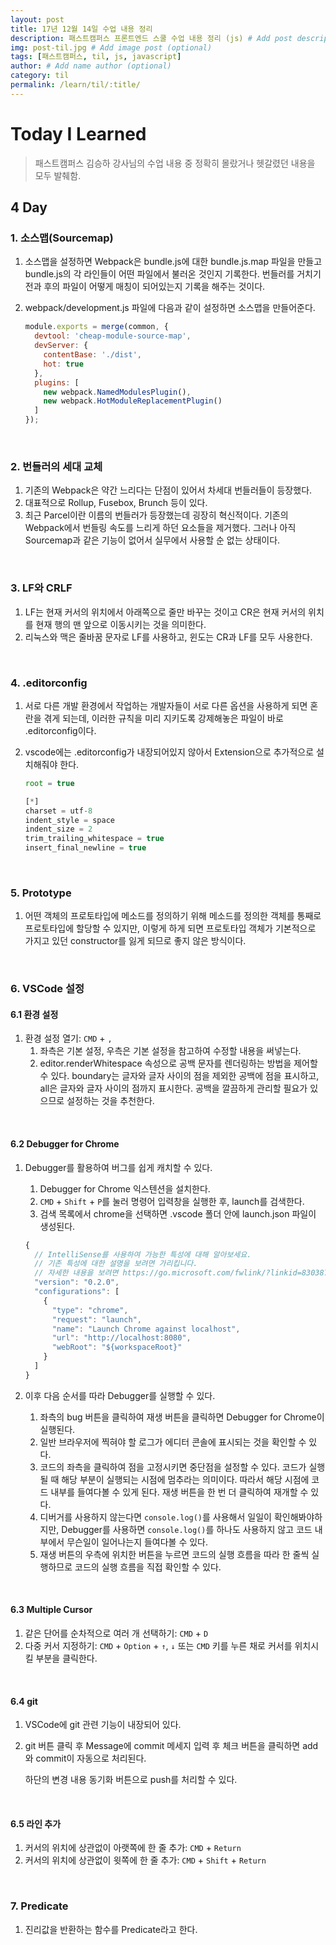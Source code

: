 ```yaml
---
layout: post
title: 17년 12월 14일 수업 내용 정리
description: 패스트캠퍼스 프론트엔드 스쿨 수업 내용 정리 (js) # Add post description (optional)
img: post-til.jpg # Add image post (optional)
tags: [패스트캠퍼스, til, js, javascript]
author: # Add name author (optional)
category: til
permalink: /learn/til/:title/
---
```

# Today I Learned

> 패스트캠퍼스 김승하 강사님의 수업 내용 중 정확히 몰랐거나 헷갈렸던  내용을 모두 발췌함.

## 4 Day

### 1. 소스맵(Sourcemap)

1. 소스맵을 설정하면 Webpack은 bundle.js에 대한 bundle.js.map 파일을 만들고 bundle.js의 각 라인들이 어떤 파일에서 불러온 것인지 기록한다. 번들러를 거치기 전과 후의 파일이 어떻게 매칭이 되어있는지 기록을 해주는 것이다.

2. webpack/development.js 파일에 다음과 같이 설정하면 소스맵을 만들어준다.

   ```javascript
   module.exports = merge(common, {
     devtool: 'cheap-module-source-map',
     devServer: {
       contentBase: './dist',
       hot: true
     },
     plugins: [
       new webpack.NamedModulesPlugin(),
       new webpack.HotModuleReplacementPlugin()
     ]
   });
   ```

<br />

### 2. 번들러의 세대 교체

1. 기존의 Webpack은 약간 느리다는 단점이 있어서 차세대 번들러들이 등장했다.
2. 대표적으로 Rollup, Fusebox, Brunch 등이 있다.
3. 최근 Parcel이란 이름의 번들러가 등장했는데 굉장히 혁신적이다. 기존의 Webpack에서 번들링 속도를 느리게 하던 요소들을 제거했다. 그러나 아직 Sourcemap과 같은 기능이 없어서 실무에서 사용할 순 없는 상태이다.

<br />

### 3. LF와 CRLF

1. LF는 현재 커서의 위치에서 아래쪽으로 줄만 바꾸는 것이고 CR은 현재 커서의 위치를 현재 행의 맨 앞으로 이동시키는 것을 의미한다.
2. 리눅스와 맥은 줄바꿈 문자로 LF를 사용하고, 윈도는 CR과 LF를 모두 사용한다.

<br />

### 4. .editorconfig

1. 서로 다른 개발 환경에서 작업하는 개발자들이 서로 다른 옵션을 사용하게 되면 혼란을 겪게 되는데, 이러한 규칙을 미리 지키도록 강제해놓은 파일이 바로 .editorconfig이다.

2. vscode에는 .editorconfig가 내장되어있지 않아서 Extension으로 추가적으로 설치해줘야 한다.

   ```javascript
   root = true

   [*]
   charset = utf-8
   indent_style = space
   indent_size = 2
   trim_trailing_whitespace = true
   insert_final_newline = true
   ```

<br />

### 5. Prototype

1. 어떤 객체의 프로토타입에 메소드를 정의하기 위해 메소드를 정의한 객체를 통째로 프로토타입에 할당할 수 있지만, 이렇게 하게 되면 프로토타입 객체가 기본적으로 가지고 있던 constructor를 잃게 되므로 좋지 않은 방식이다.

<br />

### 6. VSCode 설정

#### 6.1 환경 설정

1. 환경 설정 열기: `CMD` + `,`
   1. 좌측은 기본 설정, 우측은 기본 설정을 참고하여 수정할 내용을 써넣는다.
   2. editor.renderWhitespace 속성으로 공백 문자를 렌더링하는 방법을 제어할 수 있다. boundary는 글자와 글자 사이의 점을 제외한 공백에 점을 표시하고, all은 글자와 글자 사이의 점까지 표시한다. 공백을 깔끔하게 관리할 필요가 있으므로 설정하는 것을 추천한다.

<br />

#### 6.2 Debugger for Chrome

1. Debugger를 활용하여 버그를 쉽게 캐치할 수 있다.

   1. Debugger for Chrome 익스텐션을 설치한다.
   2. `CMD` + `Shift` + `P`를 눌러 명령어 입력창을 실행한 후, launch를 검색한다.
   3. 검색 목록에서 chrome을 선택하면 .vscode 폴더 안에 launch.json 파일이 생성된다.

   ```javascript
   {
     // IntelliSense를 사용하여 가능한 특성에 대해 알아보세요.
     // 기존 특성에 대한 설명을 보려면 가리킵니다.
     // 자세한 내용을 보려면 https://go.microsoft.com/fwlink/?linkid=830387을(를) 방문하세요.
     "version": "0.2.0",
     "configurations": [
       {
         "type": "chrome",
         "request": "launch",
         "name": "Launch Chrome against localhost",
         "url": "http://localhost:8080",
         "webRoot": "${workspaceRoot}"
       }
     ]
   }
   ```

2. 이후 다음 순서를 따라 Debugger를 실행할 수 있다.

   1. 좌측의 bug 버튼을 클릭하여 재생 버튼을 클릭하면 Debugger for Chrome이 실행된다.
   2. 일반 브라우저에 찍혀야 할 로그가 에디터 콘솔에 표시되는 것을 확인할 수 있다.
   3. 코드의 좌측을 클릭하여 점을 고정시키면 중단점을 설정할 수 있다. 코드가 실행될 때 해당 부분이 실행되는 시점에 멈추라는 의미이다. 따라서 해당 시점에 코드 내부를 들여다볼 수 있게 된다. 재생 버튼을 한 번 더 클릭하여 재개할 수 있다.
   4. 디버거를 사용하지 않는다면 `console.log()`를 사용해서 일일이 확인해봐야하지만,  Debugger를 사용하면 `console.log()`를 하나도 사용하지 않고 코드 내부에서 무슨일이 일어나는지 들여다볼 수 있다.
   5. 재생 버튼의 우측에 위치한 버튼을 누르면 코드의 실행 흐름을 따라 한 줄씩 실행하므로 코드의 실행 흐름을 직접 확인할 수 있다.

<br />

#### 6.3 Multiple Cursor

1. 같은 단어를 순차적으로 여러 개 선택하기: `CMD` + `D`
2. 다중 커서 지정하기: `CMD` + `Option` + `↑`, `↓` 또는 `CMD` 키를 누른 채로 커서를 위치시킬 부분을 클릭한다.

<br />

#### 6.4 git

1. VSCode에 git 관련 기능이 내장되어 있다.

2. git 버튼 클릭 후 Message에 commit 메세지 입력 후 체크 버튼을 클릭하면 add와 commit이 자동으로 처리된다.

   하단의 변경 내용 동기화 버튼으로 push를 처리할 수 있다.

<br />

#### 6.5 라인 추가

1. 커서의 위치에 상관없이 아랫쪽에 한 줄 추가: `CMD` + `Return`
2. 커서의 위치에 상관없이 윗쪽에 한 줄 추가: `CMD` + `Shift` + `Return`

<br />

### 7. Predicate

1. 진리값을 반환하는 함수를 Predicate라고 한다.